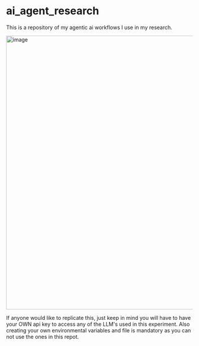# ai_agent_research
This is a repository of my agentic ai workflows I use in my research.



<img width="1292" height="738" alt="image" src="https://github.com/user-attachments/assets/6d78c82e-ef8f-4b71-87aa-9ede072e3247" />


If anyone would like to replicate this, just keep in mind you will have to have your OWN api key to access
any of the LLM's used in this experiment. Also creating your own environmental variables and file
is mandatory as you can not use the ones in this repot.
